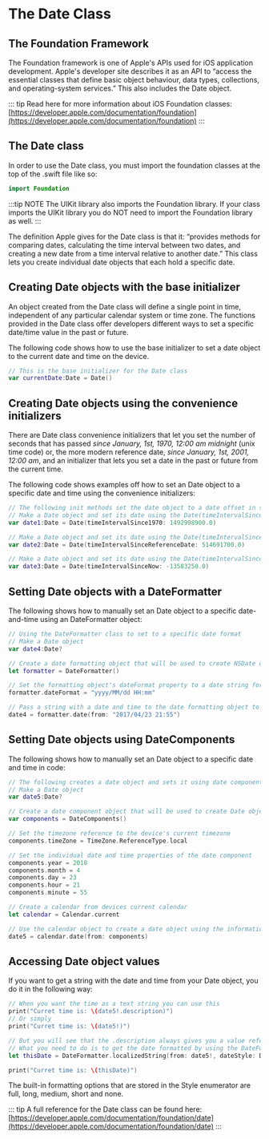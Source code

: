 # The Date Class

## The Foundation Framework

The Foundation framework is one of Apple's APIs used for iOS application development.  Apple's developer site describes it as an API to “access the essential classes that define basic object behaviour, data types, collections, and operating-system services.”  This also includes the Date object.

::: tip
Read here for more information about iOS Foundation classes: [https://developer.apple.com/documentation/foundation](https://developer.apple.com/documentation/foundation)
:::

## The Date class

In order to use the Date class, you must import the foundation classes at the top of the .swift file like so:

``` swift
import Foundation
```

:::tip NOTE
The UIKit library also imports the Foundation library.  If your class imports the UIKit library you do NOT need to import the Foundation library as well.
:::

The definition Apple gives for the Date class is that it: “provides methods for comparing dates, calculating the time interval between two dates, and creating a new date from a time interval relative to another date.”  This class lets you create individual date objects that each hold a specific date.

## Creating Date objects with the base initializer

An object created from the Date class will define a single point in time, independent of any particular calendar system or time zone.  The functions provided in the Date class offer developers different ways to set a specific date/time value in the past or future.

The following code shows how to use the base initializer to set a date object to the current date and time on the device.

``` swift
// This is the base initializer for the Date class
var currentDate:Date = Date()
```

## Creating Date objects using the convenience initializers

There are Date class convenience initializers that let you set the number of seconds that has passed *since January, 1st, 1970, 12:00 am midnight* (unix time code) or, the more modern reference date, *since January, 1st, 2001, 12:00 am*, and an initializer that lets you set a date in the past or future from the current time.

The following code shows examples off how to set an Date object to a specific date and time using the convenience initializers:

``` swift
// The following init methods set the date object to a date offset in seconds passed in as the TimeInterval input parameter for each initializer.
// Make a Date object and set its date using the Date(timeIntervalSince1970) init method
var date1:Date = Date(timeIntervalSince1970: 1492998900.0)

// Make a Date object and set its date using the Date(timeIntervalSinceReferenceDate) init method
var date2:Date = Date(timeIntervalSinceReferenceDate: 514691700.0)

// Make a Date object and set its date using the Date(timeIntervalSinceNow) init method
var date3:Date = Date(timeIntervalSinceNow: -13583250.0)
```

## Setting Date objects with a DateFormatter

The following shows how to manually set an Date object to a specific date-and-time using an DateFormatter object:

``` swift
// Using the DateFormatter class to set to a specific date format
// Make a Date object
var date4:Date?

// Create a date formatting object that will be used to create NSDate objects set to a specified date string.
let formatter = DateFormatter()

// Set the formatting object's dateFormat property to a date string formate.
formatter.dateFormat = "yyyy/MM/dd HH:mm"

// Pass a string with a date and time to the date formatting object to have it return an NSDate set correctly.
date4 = formatter.date(from: "2017/04/23 21:55")
```

## Setting Date objects using DateComponents

The following shows how to manually set an Date object to a specific date and time in code:

```swift
// The following creates a date object and sets it using date components passed to a calendar object
// Make a Date object
var date5:Date?

// Create a date component object that will be used to create Date objects set to a specified date.
var components = DateComponents()

// Set the timezone reference to the device's current timezone
components.timeZone = TimeZone.ReferenceType.local

// Set the individual date and time properties of the date component
components.year = 2018
components.month = 4
components.day = 23
components.hour = 21
components.minute = 55

// Create a calendar from devices current calendar
let calendar = Calendar.current

// Use the calendar object to create a date object using the information in the components
date5 = calendar.date(from: components)
```

## Accessing Date object values

If you want to get a string with the date and time from your Date object, you do it in the following way:

```swift
// When you want the time as a text string you can use this
print("Curret time is: \(date5!.description)")
// Or simply
print("Curret time is: \(date5!)")

// But you will see that the .description always gives you a value referring to UTC
// What you need to do is to get the date formatted by using the DateFormatter class
let thisDate = DateFormatter.localizedString(from: date5!, dateStyle: DateFormatter.Style.short, timeStyle: DateFormatter.Style.short)

print("Curret time is: \(thisDate)")
```

The built-in formatting options that are stored in the Style enumerator are full, long, medium, short and none.

::: tip
A full reference for the Date class can be found here: [https://developer.apple.com/documentation/foundation/date](https://developer.apple.com/documentation/foundation/date)
:::

